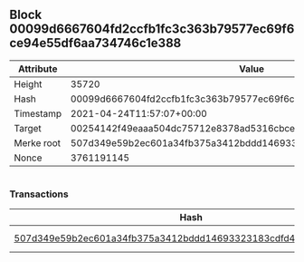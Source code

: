 ## Block 00099d6667604fd2ccfb1fc3c363b79577ec69f6ce94e55df6aa734746c1e388

Attribute | Value
--- | ---
Height | 35720
Hash | 00099d6667604fd2ccfb1fc3c363b79577ec69f6ce94e55df6aa734746c1e388
Timestamp | 2021-04-24T11:57:07+00:00
Target | 00254142f49eaaa504dc75712e8378ad5316cbcead634704b3734b6271167cc4
Merke root | 507d349e59b2ec601a34fb375a3412bddd14693323183cdfd4dd1dfab9ba8f6e
Nonce | 3761191145

```

```

### Transactions

Hash | Amount
--- | ---
[507d349e59b2ec601a34fb375a3412bddd14693323183cdfd4dd1dfab9ba8f6e](507d349e59b2ec601a34fb375a3412bddd14693323183cdfd4dd1dfab9ba8f6e.md) | 10.00000000 SKEPTI 
